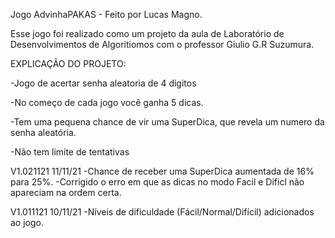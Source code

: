 Jogo AdvinhaPAKAS - Feito por Lucas Magno.

Esse jogo foi realizado como um projeto da aula de Laboratório de Desenvolvimentos de Algoritiomos com o  professor Giulio G.R Suzumura.


EXPLICAÇÃO DO PROJETO:

-Jogo de acertar senha aleatoria de 4 digitos

-No começo de cada jogo você ganha 5 dicas.

-Tem uma pequena chance de vir uma SuperDica, que revela um numero da senha aleatória.

-Não tem limite de tentativas

V1.021121  11/11/21
-Chance de receber uma SuperDica aumentada de 16% para 25%.
-Corrigido o erro em que as dicas no modo Facil e Dificl não apareciam na ordem certa.

V1.011121  10/11/21
-Níveis de dificuldade (Fácil/Normal/Difícil) adicionados ao jogo.
